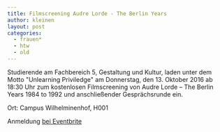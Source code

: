 ```yaml
---
title: Filmscreening Audre Lorde - The Berlin Years
author: kleinen
layout: post
categories:
  - frauen*
  - htw
  - old
---
```



Studierende am Fachbereich 5, Gestaltung und Kultur, laden unter dem Motto
"Unlearning Priviledge" am Donnerstag,
den 13. Oktober 2016 ab 18:30 Uhr zum kostenlosen Filmscreening von Audre Lorde – The Berlin Years 1984 to 1992 und anschließender Gesprächsrunde ein.

Ort: Campus Wilhelminenhof, H001

Anmeldung [bei Eventbrite](https://www.eventbrite.com/e/audre-lorde-the-berlin-years-1984-1992-in-anwesenheit-der-regisseurin-tickets-27787502167)
